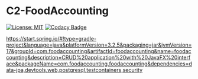 # C2-FoodAccounting
[![License: MIT](https://img.shields.io/badge/License-MIT-yellow.svg)](https://github.com/safroalex/C2-FoodAccounting/blob/main/LICENSE)
[![Codacy Badge](https://app.codacy.com/project/badge/Grade/5fa36e0239174803b3999dbfe3e40569)](https://app.codacy.com/gh/safroalex/C2-FoodAccounting/dashboard?utm_source=gh&utm_medium=referral&utm_content=&utm_campaign=Badge_grade)


https://start.spring.io/#!type=gradle-project&language=java&platformVersion=3.2.5&packaging=jar&jvmVersion=17&groupId=com.foodaccounting&artifactId=foodaccounting&name=foodaccounting&description=CRUD%20application%20with%20JavaFX%20interface&packageName=com.foodaccounting.foodaccounting&dependencies=data-jpa,devtools,web,postgresql,testcontainers,security
